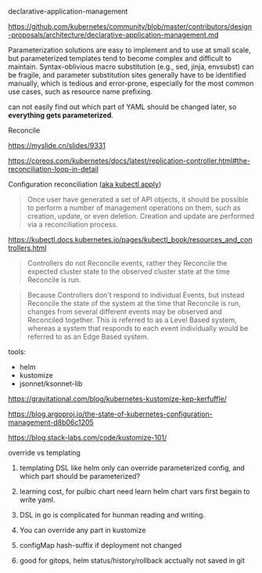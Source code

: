 declarative-application-management

https://github.com/kubernetes/community/blob/master/contributors/design-proposals/architecture/declarative-application-management.md

Parameterization solutions are easy to implement and to use at small scale, but parameterized templates tend to become complex and difficult to maintain. Syntax-oblivious macro substitution (e.g., sed, jinja, envsubst) can be fragile, and parameter substitution sites generally have to be identified manually, which is tedious and error-prone, especially for the most common use cases, such as resource name prefixing.

can not easily find out which part of YAML should be changed later, so **everything gets parameterized**.


Reconcile 

https://myslide.cn/slides/9331

https://coreos.com/kubernetes/docs/latest/replication-controller.html#the-reconciliation-loop-in-detail



Configuration reconciliation ([aka kubectl apply](https://github.com/kubernetes/kubernetes/issues/1702))

> Once user have generated a set of API objects, it should be possible to perform a number of management operations on them, such as creation, update, or even deletion. Creation and update are performed via a reconciliation process.

https://kubectl.docs.kubernetes.io/pages/kubectl_book/resources_and_controllers.html

> Controllers do not Reconcile events, rather they Reconcile the expected cluster state to the observed cluster state at the time Reconcile is run.

> Because Controllers don't respond to individual Events, but instead Reconcile the state of the system at the time that Reconcile is run, changes from several different events may be observed and Reconciled together. This is referred to as a Level Based system, whereas a system that responds to each event individually would be referred to as an Edge Based system.


tools:
- helm
- kustomize
- jsonnet/ksonnet-lib

https://gravitational.com/blog/kubernetes-kustomize-kep-kerfuffle/

https://blog.argoproj.io/the-state-of-kubernetes-configuration-management-d8b06c1205

https://blog.stack-labs.com/code/kustomize-101/

override vs templating
1. templating DSL like helm only can override parameterized config, and which part should be parameterized? 
2. learning cost, for pulbic chart need learn helm chart vars first begain to write yaml.
3. DSL in go is complicated for hunman reading and writing. 

1. You can override any part in kustomize
2. configMap hash-suffix if deployment not changed
3. good for gitops, helm status/history/rollback acctually not saved in git
